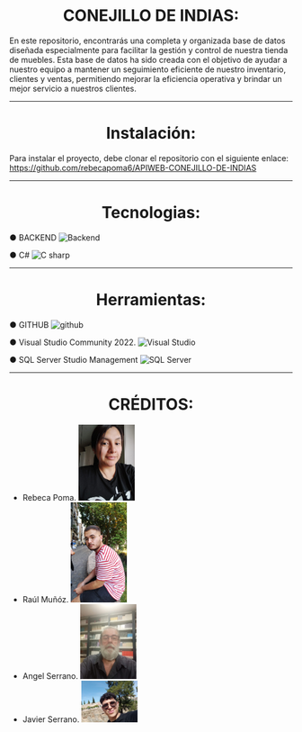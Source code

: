 <h1 align= center> CONEJILLO DE INDIAS: </h1>

En este repositorio, encontrarás una completa y organizada base de datos diseñada especialmente para facilitar la gestión y control de nuestra tienda de muebles. Esta base de datos ha sido creada con el objetivo de ayudar a nuestro equipo a mantener un seguimiento eficiente de nuestro inventario, clientes y ventas, permitiendo mejorar la eficiencia operativa y brindar un mejor servicio a nuestros clientes.


---


<h1 align= center>Instalación:  </h1>

Para instalar el proyecto, debe clonar el repositorio con el siguiente enlace: https://github.com/rebecapoma6/APIWEB-CONEJILLO-DE-INDIAS

---


<h1 align= center> Tecnologias: </h1>



● BACKEND <img src="https://cdn-icons-png.flaticon.com/128/6213/6213731.png" alt="Backend" width="40" heigth="40"/> 

● C# <img src="https://cdn-icons-png.flaticon.com/128/6132/6132222.png" alt="C sharp" width="40" heigth="40"/> 



---


<h1 align= center> Herramientas: </h1>



● GITHUB  <img src="https://cdn-icons-png.flaticon.com/512/25/25231.png" alt="github" width="40" heigth="40"/> 

● Visual Studio Community 2022. <img src="https://cdn-icons-png.flaticon.com/128/5968/5968389.png" alt="Visual Studio" width="40" heigth="40"/>

● SQL Server Studio Management  <img src="https://cdn-icons-png.flaticon.com/128/2772/2772128.png" alt="SQL Server" width="40" heigth="40"/>

---

<h1 align= center> CRÉDITOS: </h1>

<ul>
<li>Rebeca Poma. <img src="/images/rebe.jpg" alt="rebe" width="100" heigth="80" ></li>
  
<li>Raúl Muñóz. <img src="/images/raul.jpg" alt="raul" width="100" heigth="80"> </li> 

<li>Angel Serrano. <img src="/images/angel.jpg" alt="angel" width="100" heigth="80" > </li>

<li>Javier Serrano. <img src="/images/javi.jpg" alt="javier" width="100" heigth="80" > </li>
</ul>


